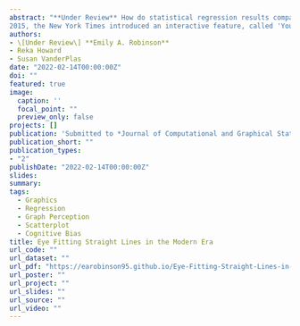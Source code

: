 ```yaml
---
abstract: "**Under Review** How do statistical regression results compare to intuitive, visually fitted results? Fitting lines by eye through a set of points has been explored since the 20th century. Common methods of fitting trends by eye involve maneuvering a string, black thread, or ruler until the fit is suitable, then drawing the line through the set of points. In
2015, the New York Times introduced an interactive feature, called 'You Draw It', where readers are asked to input their own assumptions about various metrics and compare how these assumptions relate to reality. In this paper, we validate 'You Draw It' as a method for graphical testing, comparing results to the less technological method utilized in Mosteller et al. (1981) and extending that study with formal statistical analysis methods. Results were consistent with those found in the previous study; when shown points following a linear trend, participants tended to fit the slope of the first principal component over the slope of the least-squares regression line. This trend was most prominent when shown data simulated with larger variances. This study reinforces the differences between intuitive visual model fitting and statistical model fitting, providing information about human perception as it relates to the use of statistical graphics."
authors:
- \[Under Review\] **Emily A. Robinson**
- Reka Howard
- Susan VanderPlas
date: "2022-02-14T00:00:00Z"
doi: ""
featured: true
image:
  caption: ''
  focal_point: ""
  preview_only: false
projects: []
publication: 'Submitted to *Journal of Computational and Graphical Statistics*'
publication_short: ""
publication_types:
- "2"
publishDate: "2022-02-14T00:00:00Z"
slides:
summary: 
tags:
  - Graphics
  - Regression
  - Graph Perception
  - Scatterplot
  - Cognitive Bias
title: Eye Fitting Straight Lines in the Modern Era
url_code: ""
url_dataset: ""
url_pdf: "https://earobinson95.github.io/Eye-Fitting-Straight-Lines-in-the-Modern-Era/Eye-Fitting-Straight-Lines-in-the-Modern-Era.pdf"
url_poster: ""
url_project: ""
url_slides: ""
url_source: ""
url_video: ""
---
```


